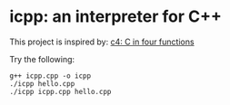 # icpp: an interpreter for C++

This project is inspired by: [c4: C in four functions](https://github.com/rswier/c4)

Try the following:

```
g++ icpp.cpp -o icpp
./icpp hello.cpp
./icpp icpp.cpp hello.cpp
```
